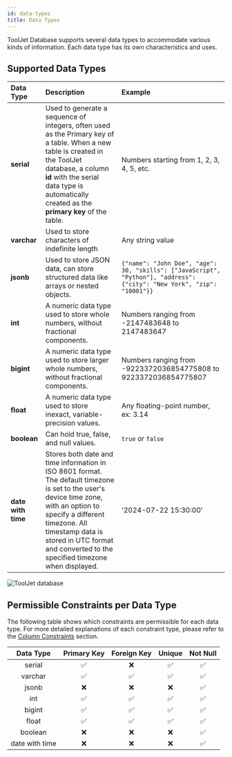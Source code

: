 ```yaml
---
id: data-types
title: Data Types
---
```


ToolJet Database supports several data types to accommodate various kinds of information. Each data type has its own characteristics and uses.

## Supported Data Types

| Data Type           | Description | Example |
|:--------------------|:----------- |:------- |
| **serial**          | Used to generate a sequence of integers, often used as the Primary key of a table. When a new table is created in the ToolJet database, a column **id** with the serial data type is automatically created as the **primary key** of the table. | Numbers starting from 1, 2, 3, 4, 5, etc. |
| **varchar**         | Used to store characters of indefinite length | Any string value |
| **jsonb**          | Used to store JSON data, can store structured data like arrays or nested objects. | `{"name": "John Doe", "age": 30, "skills": ["JavaScript", "Python"], "address": {"city": "New York", "zip": "10001"}}` |
| **int**             | A numeric data type used to store whole numbers, without fractional components. | Numbers ranging from -2147483648 to 2147483647 |
| **bigint**          | A numeric data type used to store larger whole numbers, without fractional components. | Numbers ranging from -9223372036854775808 to 9223372036854775807 |
| **float**          | A numeric data type used to store inexact, variable-precision values. | Any floating-point number, ex: 3.14 |
| **boolean**        | Can hold true, false, and null values. | `true` or `false` |
| **date with time** | Stores both date and time information in ISO 8601 format. The default timezone is set to the user's device time zone, with an option to specify a different timezone. All timestamp data is stored in UTC format and converted to the specified timezone when displayed. | '2024-07-22 15:30:00' |

<img className="screenshot-full" src="/img/v2-beta/database/ux2/datatypes-v4.png" alt="ToolJet database" />


## Permissible Constraints per Data Type

The following table shows which constraints are permissible for each data type. For more detailed explanations of each constraint type, please refer to the [Column Constraints](/docs/tooljet-db/database-editor#column-constraints) section.

|   Data Type    |  Primary Key   |  Foreign Key  | Unique | Not Null   |
|:--------------:|:--------------:|:-------------:|:------:|:----------:|
| serial         |  ✅            | ❌           | ✅     | ✅        |
| varchar        |  ✅            | ✅           | ✅     | ✅        |
| jsonb          |  ❌            | ❌           | ❌     | ✅        |
| int            |  ✅            | ✅           | ✅     | ✅        |
| bigint         |  ✅            | ✅           | ✅     | ✅        |
| float          |  ✅            | ✅           | ✅     | ✅        |
| boolean        |  ❌            | ❌           | ❌     | ✅        |
| date with time |  ❌            | ❌           | ❌     | ✅        |